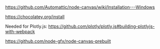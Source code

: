 https://github.com/Automattic/node-canvas/wiki/Installation---Windows

https://chocolatey.org/install


Needed for Plotly.js: https://github.com/plotly/plotly.js#building-plotlyjs-with-webpack

https://github.com/node-gfx/node-canvas-prebuilt
